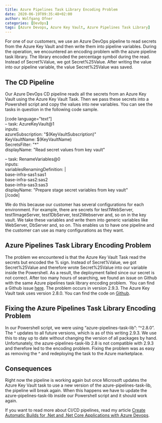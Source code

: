 ```yaml
---
title: Azure Pipelines Task Library Encoding Problem
date: 2020-06-19T09:35:48+02:00
author: Wolfgang Ofner
categories: [DevOps]
tags: [Azure Devops, Azure Key Vault, Azure Pipelines Task Library]
---
```

For one of our customers, we use an Azure DevOps pipeline to read secrets from the Azure Key Vault and then write them into pipeline variables. During the operation, we encountered an encoding problem with the azure pipeline task library. The library encoded the percentage symbol during the read. Instead of Secret%Value, we got Secret%25Value. After writing the value into our pipeline variable, the value Secret%25Value was saved.

## The CD Pipeline

Our Azure DevOps CD pipeline reads all the secrets from an Azure Key Vault using the Azure Key Vault Task. Then we pass these secrets into a Powershell script and copy the values into new variables. You can see the tasks in question in the following code sample.

[code language=&#8221;text&#8221;]  
&#8211; task: AzureKeyVault@1  
inputs:  
azureSubscription: "$(KeyVaultSubscription)"  
KeyVaultName: $(KeyVaultName)  
SecretsFilter: "*"  
displayName: "Read secret values from key vault"

&#8211; task: RenameVariables@0  
inputs:  
variablesRenamingDefinition: |  
base-infra-sas1:sas1  
base-infra-sas2:sas2  
base-infra-sas3:sas3  
displayName: "Prepare stage secret variables from key vault"  
[/code]

We do this because our customer has several configurations for each environment. For example, there are secrets for test1WebServer, test1ImageServer, test1DbServer, test2Webserver and, so on in the key vault. We take these variables and write them into generic variables like WebServer, DbServer and, so on. This enables us to have one pipeline and the customer can use as many configurations as they want.

## Azure Pipelines Task Library Encoding Problem

The problem we encountered is that the Azure Key Vault Task read the secrets but encoded the % sign. Instead of Secret%Value, we got Secret%25Value and therefore wrote Secret%25Value into our variable inside the Powershell. As a result, the deployment failed since our secret is not correct. After too many hours of searching, we found an issue on Github with the same Azure pipelines task library encoding problem.  You can find a Github issue <a href="https://github.com/microsoft/azure-pipelines-task-lib/issues/627" target="_blank" rel="noopener noreferrer">here</a>. The problem occurs in version 2.9.3. The Azure Key Vault task uses version 2.8.0. You can find the code on [Github](https://github.com/microsoft/azure-pipelines-tasks/blob/master/Tasks/AzureKeyVaultV1/package.json).

## Fixing the Azure Pipelines Task Library Encoding Problem

In our Powershell script, we were using &#8220;azure-pipelines-task-lib&#8221;: &#8220;^2.8.0&#8221;. The ^ updates to all future versions, which is as of this writing 2.9.3. We use this to stay up to date without changing the version of all packages by hand. Unfortunately, the azure-pipelines-task-lib 2.8 is not compatible with 2.9.3 and therefore led to the encoding problem. Fixing the problem was as easy as removing the ^ and redeploying the task to the Azure marketplace.

## Consequences

Right now the pipeline is working again but once Microsoft updates the Azure Key Vault task to use a new version of the azure-pipelines-task-lib, the pipeline will break again. When this happens we have to update the azure-pipelines-task-lib inside our Powershell script and it should work again.

If you want to read more about CI/CD pipelines, read my article <a href="https://www.programmingwithwolfgang.com/create-automatic-build-pipeline-for-net-core/" target="_blank" rel="noopener noreferrer">Create Automatic Builds for .Net and .Net Core Applications with Azure Devops</a>.